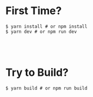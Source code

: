 # First Time?

```shell
$ yarn install # or npm install
$ yarn dev # or npm run dev
```

<br>
<br>

# Try to Build?

```shell
$ yarn build # or npm run build
```